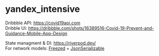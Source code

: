 # yandex_intensive

Dribbble API: https://covid19api.com<br>
Dribble UI: https://dribbble.com/shots/16389516-Covid-19-Prevent-and-Guidance-Mobile-App-Design<br>

State managment & DI: https://riverpod.dev/<br>
For network models: <a href="https://pub.dev/packages/freezed">Freezed</a> + <a href="https://pub.dev/packages/json_serializable">JsonSerializable</a>
